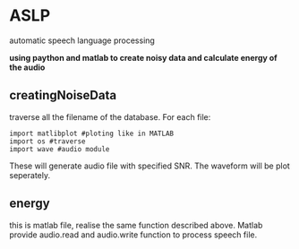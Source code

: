 # ASLP
automatic speech language processing

**using paython and matlab to create noisy data and calculate energy of the audio**

## creatingNoiseData

traverse all the filename of the database. For each file:

```
import matlibplot #ploting like in MATLAB
import os #traverse
import wave #audio module
```

These will generate audio file with specified SNR. 
The waveform will be plot seperately. 


## energy

this is matlab file, realise the same function described above.
Matlab provide audio.read and audio.write function to process speech file.
